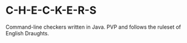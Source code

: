 # C-H-E-C-K-E-R-S
Command-line checkers written in Java.
PVP and follows the ruleset of English Draughts. 
